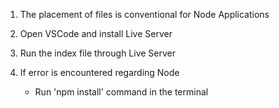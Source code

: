1. The placement of files is conventional for Node Applications

2. Open VSCode and install Live Server

3. Run the index file through Live Server

5. If error is encountered regarding Node
    - Run 'npm install' command in the terminal
